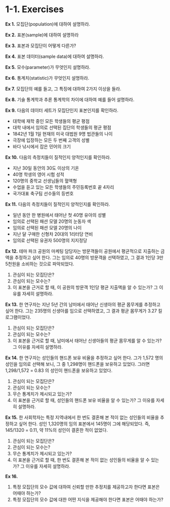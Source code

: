 # 1-1. Exercises

**Ex 1.** 모집단\(population\)에 대하여 설명하라.

**Ex 2.** 표본\(sample\)에 대하여 설명하라

**Ex 3.** 표본과 모집단이 어떻게 다른가?

**Ex 4.** 표본 데이터\(sample data\)에 대하여 설명하라.

**Ex 5.** 모수\(parameter\)가 무엇인지 설명하라.

**Ex 6.** 통계치\(statistic\)가 무엇인지 설명하라.

**Ex 7.** 모집단의 예를 들고, 그 특징에 대하여 2가지 이상을 들라.

**Ex 8.** 기술 통계학과 추론 통계학의 차이에 대하여 예를 들어 설명하라.

**Ex 9.** 다음의 데이터 세트가 모집단인지 표본인지를 확인하라.

* 대학에 재학 중인 모든 학생들의 평균 평점
* 대학 내에서 임의로 선택된 집단의 학생들의 평균 평점
* 1842년 1월 1일 현재의 미국 대법원 9명 법관들의 나이
* 극장에 입장하는 모든 두 번째 고객의 성별
* 바다 낚시에서 잡은 민어의 크기

**Ex 10.** 다음의 측정치들이 질적인지 양적인지를 확인하라.

* 지난 30일 동안의 30도 이상의 기온
* 40명 학생의 영어 시험 성적
* 120명의 중학교 선생님들의 혈액형
* 수업을 듣고 있는 모든 학생들의 주민등록번호 끝 4자리
* 국가대표 축구팀 선수들의 등번호

**Ex 11.** 다음의 측정치들이 질적인지 양적인지를 확인하라.

* 일년 동안 한 병원에서 태어난 첫 40명 유아의 성별
* 임의로 선택된 패션 모델 20명의 눈동자 색
* 임의로 선택된 패션 모델 20명의 나이
* 지난 달 구매한 신형차 20대의 1리터당 연비
* 임의로 선택된 유권자 500명의 지지정당

**Ex 12.** 테마 파크 공원의 마케팅 담당자는 방문객들이 공원에서 평균적으로 지출하는 금액을 추정하고 싶어 한다. 그는 임의로 40명의 방문객을 선택하였고, 그 결과 1인당 3만 5천원을 소비하는 것으로 파악되었다.

1. 관심이 되는 모집단은?
2. 관심이 되는 모수는?
3. 이 표본을 근거로 할 때, 이 공원의 방문객 1인당 평균 지출액을 알 수 있는가? 그 이유를 자세히 설명하라.

**Ex 13.** 한 연구자는 지난 5년 간의 남미에서 태어난 신생아의 평균 몸무게를 추정하고 싶어 한다. 그는 235명의 신생아를 임으로 선택하였고, 그 결과 평균 몸무게가 3.27 킬로그램이었다.

1. 관심이 되는 모집단은?
2. 관심이 되는 모수는?
3. 이 표본을 근거로 할 때, 남미에서 태어난 신생아들의 평균 몸무게를 알 수 있는가? 그 이유를 자세히 설명하라.

**Ex 14.** 한 연구자는 성인들의 핸드폰 보유 비율을 추정하고 싶어 한다. 그가 1,572 명의 성인을 임의로 선택해 보니, 그 중 1,298명이 핸드폰을 보유하고 있었다. 그러면 1,298/1,572 = 0.83 의 성인이 핸드폰을 보유하고 있었다.

1. 관심이 되는 모집단은?
2. 관심이 되는 모수는?
3. 무슨 통계치가 제시되고 있는가?
4. 이 표본을 근거로 할 때, 성인들의 핸드폰 보유 비율을 알 수 있는가? 그 이유를 자세히 설명하라.

**Ex 15.** 한 사회학자는 특정 지역내에서 한 번도 결혼해 본 적이 없는 성인들의 비율을 추정하고 싶어 한다. 성인 1,320명의 임의 표본에서 145명이 그에 해당되었다. 즉, 145/1320 = 0.11, 약 11%의 성인이 결혼한 적이 없었다.

1. 관심이 되는 모집단은?
2. 관심이 되는 모수는?
3. 무슨 통계치가 제시되고 있는가?
4. 이 표본을 근거로 할 때, 한 번도 결혼해 본 적이 없는 성인들의 비율을 알 수 있는가? 그 이유를 자세히 설명하라.

**Ex 16.** 

1. 특정 모집단의 모수 값에 대하여 신뢰할 만한 추정치를 제공하고자 한다면 표본은 어때야 하는가? 
2. 특정 모집단의 모수 값에 대한 어떤 지식을 제공해야 한다면 표본은 어때야 하는가?

